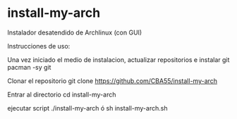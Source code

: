 # install-my-arch
Instalador desatendido de Archlinux (con GUI)

Instrucciones de uso:

Una vez iniciado el medio de instalacion, actualizar repositorios e instalar git
pacman -sy git

Clonar el repositorio
git clone https://github.com/CBA55/install-my-arch

Entrar al directorio
cd install-my-arch

ejecutar script
./install-my-arch
ó
sh install-my-arch.sh
